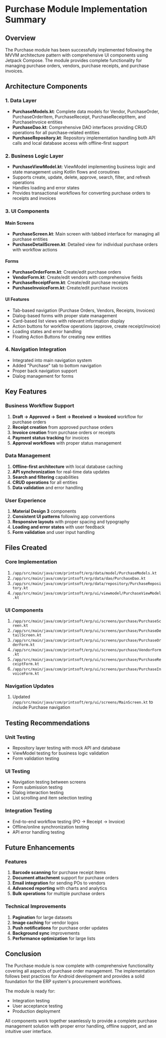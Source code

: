 # Purchase Module Implementation Summary

## Overview
The Purchase module has been successfully implemented following the MVVM architecture pattern with comprehensive UI components using Jetpack Compose. The module provides complete functionality for managing purchase orders, vendors, purchase receipts, and purchase invoices.

## Architecture Components

### 1. Data Layer
- **PurchaseModels.kt**: Complete data models for Vendor, PurchaseOrder, PurchaseOrderItem, PurchaseReceipt, PurchaseReceiptItem, and PurchaseInvoice entities
- **PurchaseDao.kt**: Comprehensive DAO interfaces providing CRUD operations for all purchase-related entities
- **PurchaseRepository.kt**: Repository implementation handling both API calls and local database access with offline-first support

### 2. Business Logic Layer
- **PurchaseViewModel.kt**: ViewModel implementing business logic and state management using Kotlin flows and coroutines
- Supports create, update, delete, approve, search, filter, and refresh operations
- Handles loading and error states
- Provides transactional workflows for converting purchase orders to receipts and invoices

### 3. UI Components

#### Main Screens
- **PurchaseScreen.kt**: Main screen with tabbed interface for managing all purchase entities
- **PurchaseDetailScreen.kt**: Detailed view for individual purchase orders with workflow actions

#### Forms
- **PurchaseOrderForm.kt**: Create/edit purchase orders
- **VendorForm.kt**: Create/edit vendors with comprehensive fields
- **PurchaseReceiptForm.kt**: Create/edit purchase receipts
- **PurchaseInvoiceForm.kt**: Create/edit purchase invoices

#### UI Features
- Tab-based navigation (Purchase Orders, Vendors, Receipts, Invoices)
- Dialog-based forms with proper state management
- Card-based list views with relevant information display
- Action buttons for workflow operations (approve, create receipt/invoice)
- Loading states and error handling
- Floating Action Buttons for creating new entities

### 4. Navigation Integration
- Integrated into main navigation system
- Added "Purchase" tab to bottom navigation
- Proper back navigation support
- Dialog management for forms

## Key Features

### Business Workflow Support
1. **Draft → Approved → Sent → Received → Invoiced** workflow for purchase orders
2. **Receipt creation** from approved purchase orders
3. **Invoice creation** from purchase orders or receipts
4. **Payment status tracking** for invoices
5. **Approval workflows** with proper status management

### Data Management
1. **Offline-first architecture** with local database caching
2. **API synchronization** for real-time data updates
3. **Search and filtering** capabilities
4. **CRUD operations** for all entities
5. **Data validation** and error handling

### User Experience
1. **Material Design 3** components
2. **Consistent UI patterns** following app conventions
3. **Responsive layouts** with proper spacing and typography
4. **Loading and error states** with user feedback
5. **Form validation** and user input handling

## Files Created

### Core Implementation
1. `/app/src/main/java/com/printsoft/erp/data/model/PurchaseModels.kt`
2. `/app/src/main/java/com/printsoft/erp/data/dao/PurchaseDao.kt`
3. `/app/src/main/java/com/printsoft/erp/data/repository/PurchaseRepository.kt`
4. `/app/src/main/java/com/printsoft/erp/ui/viewmodel/PurchaseViewModel.kt`

### UI Components
1. `/app/src/main/java/com/printsoft/erp/ui/screens/purchase/PurchaseScreen.kt`
2. `/app/src/main/java/com/printsoft/erp/ui/screens/purchase/PurchaseDetailScreen.kt`
3. `/app/src/main/java/com/printsoft/erp/ui/screens/purchase/PurchaseOrderForm.kt`
4. `/app/src/main/java/com/printsoft/erp/ui/screens/purchase/VendorForm.kt`
5. `/app/src/main/java/com/printsoft/erp/ui/screens/purchase/PurchaseReceiptForm.kt`
6. `/app/src/main/java/com/printsoft/erp/ui/screens/purchase/PurchaseInvoiceForm.kt`

### Navigation Updates
1. Updated `/app/src/main/java/com/printsoft/erp/ui/screens/MainScreen.kt` to include Purchase navigation

## Testing Recommendations

### Unit Testing
- Repository layer testing with mock API and database
- ViewModel testing for business logic validation
- Form validation testing

### UI Testing
- Navigation testing between screens
- Form submission testing
- Dialog interaction testing
- List scrolling and item selection testing

### Integration Testing
- End-to-end workflow testing (PO → Receipt → Invoice)
- Offline/online synchronization testing
- API error handling testing

## Future Enhancements

### Features
1. **Barcode scanning** for purchase receipt items
2. **Document attachment** support for purchase orders
3. **Email integration** for sending POs to vendors
4. **Advanced reporting** with charts and analytics
5. **Bulk operations** for multiple purchase orders

### Technical Improvements
1. **Pagination** for large datasets
2. **Image caching** for vendor logos
3. **Push notifications** for purchase order updates
4. **Background sync** improvements
5. **Performance optimization** for large lists

## Conclusion

The Purchase module is now complete with comprehensive functionality covering all aspects of purchase order management. The implementation follows best practices for Android development and provides a solid foundation for the ERP system's procurement workflows.

The module is ready for:
- Integration testing
- User acceptance testing  
- Production deployment

All components work together seamlessly to provide a complete purchase management solution with proper error handling, offline support, and an intuitive user interface.

